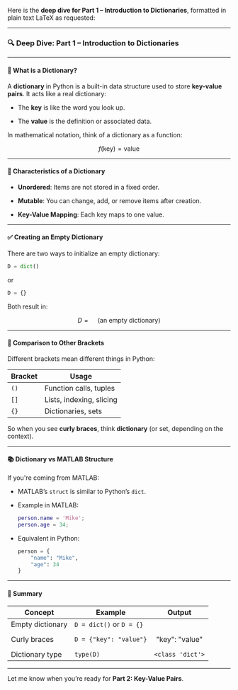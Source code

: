 Here is the **deep dive for Part 1 – Introduction to Dictionaries**, formatted in plain text LaTeX as requested:

---

### 🔍 **Deep Dive: Part 1 – Introduction to Dictionaries**

---

#### 📘 What is a Dictionary?

A **dictionary** in Python is a built-in data structure used to store **key-value pairs**. It acts like a real dictionary:

- The **key** is like the word you look up.
    
- The **value** is the definition or associated data.
    

In mathematical notation, think of a dictionary as a function:

$$f(\text{key}) = \text{value}$$

---

#### 🧠 Characteristics of a Dictionary

- **Unordered**: Items are not stored in a fixed order.
    
- **Mutable**: You can change, add, or remove items after creation.
    
- **Key-Value Mapping**: Each key maps to one value.
    

---

#### ✅ Creating an Empty Dictionary

There are two ways to initialize an empty dictionary:

```python
D = dict()
```

or

```python
D = {}
```

Both result in:

$$D = {} \quad \text{(an empty dictionary)}$$

---

#### 🔢 Comparison to Other Brackets

Different brackets mean different things in Python:

|Bracket|Usage|
|---|---|
|`()`|Function calls, tuples|
|`[]`|Lists, indexing, slicing|
|`{}`|Dictionaries, sets|

So when you see **curly braces**, think **dictionary** (or set, depending on the context).

---

#### 📚 Dictionary vs MATLAB Structure

If you're coming from MATLAB:

- MATLAB’s `struct` is similar to Python’s `dict`.
    
- Example in MATLAB:
    
    ```matlab
    person.name = 'Mike';
    person.age = 34;
    ```
    
- Equivalent in Python:
    
    ```python
    person = {
        "name": "Mike",
        "age": 34
    }
    ```
    

---

#### 🧪 Summary

|Concept|Example|Output|
|---|---|---|
|Empty dictionary|`D = dict()` or `D = {}`|$${}$$|
|Curly braces|`D = {"key": "value"}`|$${\text{"key": "value"}}$$|
|Dictionary type|`type(D)`|`<class 'dict'>`|

---

Let me know when you’re ready for **Part 2: Key-Value Pairs**.